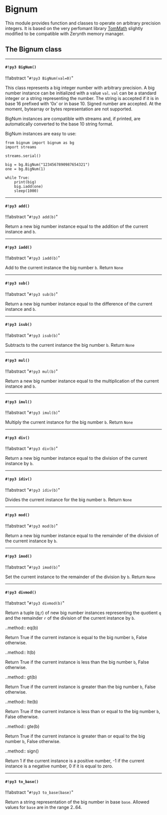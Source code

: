 # Bignum

This module provides function and classes to operate on arbitrary precision integers.
It is based on the very perfomant library [TomMath](https://github.com/libtom/libtommath) slightly
modified to be compatible with Zerynth memory manager.

## The Bignum class


---
#### `#!py3 BigNum()`

!!!abstract "`#!py3 BigNum(val=0)`"

This class represents a big integer number with arbitrary precision. A big number instance can be initialized with
a value ```val```. ```val``` can be a standard integer or a string representing the number. The string is accepted if it is in base 16
prefixed with  ‘0x’ or in base 10. Signed number are accepted. At the moment, bytearray or bytes representation are not supported.

BigNum instances are compatible with streams and, if printed, are automatically converted to the base 10 string format.

BigNum instances are easy to use:

```
from bignum import bignum as bg
import streams

streams.serial()

big = bg.BigNum("1234567890987654321")
one = bg.BigNum(1)

while True:
    print(big)
    big.iadd(one)
    sleep(1000)
```


---
#### `#!py3 add()`

!!!abstract "`#!py3 add(b)`"

Return a new big number instance equal to the addition of the current instance and ```b```.


---
#### `#!py3 iadd()`

!!!abstract "`#!py3 iadd(b)`"

Add to the current instance the big number ```b```. Return `None`


---
#### `#!py3 sub()`

!!!abstract "`#!py3 sub(b)`"

Return a new big number instance equal to the difference of the current instance and ```b```.


---
#### `#!py3 isub()`

!!!abstract "`#!py3 isub(b)`"

Subtracts to the current instance the big number ```b```. Return `None`


---
#### `#!py3 mul()`

!!!abstract "`#!py3 mul(b)`"

Return a new big number instance equal to the multiplication of the current instance and ```b```.


---
#### `#!py3 imul()`

!!!abstract "`#!py3 imul(b)`"

Multiply the current instance for the big number ```b```. Return `None`


---
#### `#!py3 div()`

!!!abstract "`#!py3 div(b)`"

Return a new big number instance equal to the division of the current instance by ```b```.


---
#### `#!py3 idiv()`

!!!abstract "`#!py3 idiv(b)`"

Divides the current instance for the big number ```b```. Return `None`


---
#### `#!py3 mod()`

!!!abstract "`#!py3 mod(b)`"

Return a new big number instance equal to the remainder of the division of the current instance by ```b```.


---
#### `#!py3 imod()`

!!!abstract "`#!py3 imod(b)`"

Set the current instance to the remainder of the division by ```b```. Return `None`


---
#### `#!py3 divmod()`

!!!abstract "`#!py3 divmod(b)`"

Return a tuple (q,r) of new big number instances representing the quotient ```q``` and the remainder ```r``` of the division of the current instance by ```b```.

..method:: eq(b)

Return True if the current instance is equal to the big number ```b```, False otherwise.

..method:: lt(b)

Return True if the current instance is less than the big number ```b```, False otherwise.

..method:: gt(b)

Return True if the current instance is greater than the big number ```b```, False otherwise.

..method:: lte(b)

Return True if the current instance is less than or equal to the big number ```b```, False otherwise.

..method:: gte(b)

Return True if the current instance is greater than or equal to the big number ```b```, False otherwise.

..method:: sign()

Return 1 if the current instance is a positive number, -1 if the current instance is a negative number, 0 if it is equal to zero.


---
#### `#!py3 to_base()`

!!!abstract "`#!py3 to_base(base)`"

Return a string representation of the big number in base ```base```. Allowed values for ```base``` are in the range 2..64.
